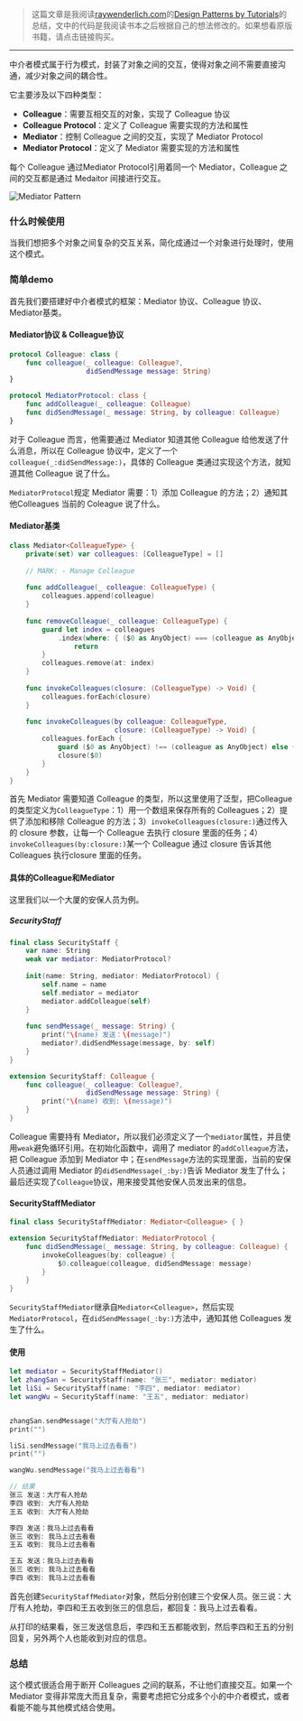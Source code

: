 > 这篇文章是我阅读[raywenderlich.com](https://store.raywenderlich.com)的[Design Patterns by Tutorials](https://store.raywenderlich.com/products/design-patterns-by-tutorials)的总结，文中的代码是我阅读书本之后根据自己的想法修改的。如果想看原版书籍，请点击链接购买。

***

中介者模式属于行为模式，封装了对象之间的交互，使得对象之间不需要直接沟通，减少对象之间的耦合性。

它主要涉及以下四种类型：

- **Colleague**：需要互相交互的对象，实现了 Colleague 协议
- **Colleague Protocol**：定义了 Colleague 需要实现的方法和属性
- **Mediator**：控制 Colleague 之间的交互，实现了 Mediator Protocol
- **Mediator Protocol**：定义了 Mediator 需要实现的方法和属性

每个 Colleague 通过Mediator Protocol引用着同一个 Mediator，Colleague 之间的交互都是通过 Medaitor 间接进行交互。

![Mediator Pattern](http://upload-images.jianshu.io/upload_images/2057254-3c2021125addd8ab.jpg?imageMogr2/auto-orient/strip%7CimageView2/2/w/1240)

### 什么时候使用

当我们想把多个对象之间复杂的交互关系，简化成通过一个对象进行处理时，使用这个模式。

### 简单demo

首先我们要搭建好中介者模式的框架：Mediator 协议、Colleague 协议、Mediator基类。

#### Mediator协议 & Colleague协议

```swift
protocol Colleague: class {
    func colleague(_ colleague: Colleague?,
                   didSendMessage message: String)
}

protocol MediatorProtocol: class {
    func addColleague(_ colleague: Colleague)
    func didSendMessage(_ message: String, by colleague: Colleague)
}
```

对于 Colleague 而言，他需要通过 Mediator 知道其他 Colleague 给他发送了什么消息，所以在 Colleague 协议中，定义了一个`colleague(_:didSendMessage:)`，具体的 Colleague 类通过实现这个方法，就知道其他 Colleague 说了什么。

`MediatorProtocol`规定 Mediator 需要：1）添加 Colleague 的方法；2）通知其他Colleagues 当前的 Coleague 说了什么。

#### Mediator基类

```swift
class Mediator<ColleagueType> {
    private(set) var colleagues: [ColleagueType] = []
    
    // MARK: - Manage Colleague
    
    func addColleague(_ colleague: ColleagueType) {
        colleagues.append(colleague)
    }
    
    func removeColleague(_ colleague: ColleagueType) {
        guard let index = colleagues
            .index(where: { ($0 as AnyObject) === (colleague as AnyObject)}) else {
                return
        }
        colleagues.remove(at: index)
    }
    
    func invokeColleagues(closure: (ColleagueType) -> Void) {
        colleagues.forEach(closure)
    }
    
    func invokeColleagues(by colleague: ColleagueType,
                          closure: (ColleagueType) -> Void) {
        colleagues.forEach {
            guard ($0 as AnyObject) !== (colleague as AnyObject) else { return }
            closure($0)
        }
    }
}
```

首先 Mediator 需要知道 Colleague 的类型，所以这里使用了泛型，把Colleague 的类型定义为`ColleagueType`：1）用一个数组来保存所有的 Colleagues；2）提供了添加和移除 Colleague 的方法；3）`invokeColleagues(closure:)`通过传入的 closure 参数，让每一个 Colleague 去执行 closure 里面的任务；4）`invokeColleagues(by:closure:)`某一个 Colleague 通过 closure 告诉其他 Colleagues 执行closure 里面的任务。

#### 具体的Colleague和Mediator

这里我们以一个大厦的安保人员为例。

##### SecurityStaff

```swift
final class SecurityStaff {
    var name: String
    weak var mediator: MediatorProtocol?
    
    init(name: String, mediator: MediatorProtocol) {
        self.name = name
        self.mediator = mediator
        mediator.addColleague(self)
    }
    
    func sendMessage(_ message: String) {
        print("\(name) 发送：\(message)")
        mediator?.didSendMessage(message, by: self)
    }
}

extension SecurityStaff: Colleague {
    func colleague(_ colleague: Colleague?,
                   didSendMessage message: String) {
        print("\(name) 收到: \(message)")
    }
}
```

Colleague 需要持有 Mediator，所以我们必须定义了一个`mediator`属性，并且使用`weak`避免循环引用。在初始化函数中，调用了 mediator 的`addColleague`方法，把 Colleague 添加到 Mediator 中；在`sendMessage`方法的实现里面，当前的安保人员通过调用 Mediator 的`didSendMessage(_:by:)`告诉 Mediator 发生了什么；最后还实现了`Colleague`协议，用来接受其他安保人员发出来的信息。

#### SecurityStaffMediator

```swift
final class SecurityStaffMediator: Mediator<Colleague> { }

extension SecurityStaffMediator: MediatorProtocol {
    func didSendMessage(_ message: String, by colleague: Colleague) {
        invokeColleagues(by: colleague) {
            $0.colleague(colleague, didSendMessage: message)
        }
    }
}
```

`SecurityStaffMediator`继承自`Mediator<Colleague>`，然后实现`MediatorProtocol`，在`didSendMessage(_:by:)`方法中，通知其他 Colleagues 发生了什么。

#### 使用

```swift
let mediator = SecurityStaffMediator()
let zhangSan = SecurityStaff(name: "张三", mediator: mediator)
let liSi = SecurityStaff(name: "李四", mediator: mediator)
let wangWu = SecurityStaff(name: "王五", mediator: mediator)


zhangSan.sendMessage("大厅有人抢劫")
print("")

liSi.sendMessage("我马上过去看看")
print("")

wangWu.sendMessage("我马上过去看看")

// 结果
张三 发送：大厅有人抢劫
李四 收到: 大厅有人抢劫
王五 收到: 大厅有人抢劫

李四 发送：我马上过去看看
张三 收到: 我马上过去看看
王五 收到: 我马上过去看看

王五 发送：我马上过去看看
张三 收到: 我马上过去看看
李四 收到: 我马上过去看看
```

首先创建`SecurityStaffMediator`对象，然后分别创建三个安保人员。张三说：大厅有人抢劫，李四和王五收到张三的信息后，都回复：我马上过去看看。

从打印的结果看，张三发送信息后，李四和王五都能收到，然后李四和王五的分别回复，另外两个人也能收到对应的信息。

### 总结

这个模式很适合用于断开 Colleagues 之间的联系，不让他们直接交互。如果一个 Mediator 变得非常庞大而且复杂，需要考虑把它分成多个小的中介者模式，或者看能不能与其他模式结合使用。
